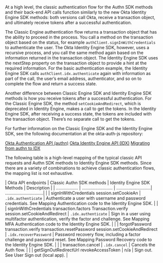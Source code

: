 At a high level, the classic authentication flow for the Authn SDK methods and their back-end API calls function similarly to the new Okta Identity Engine SDK methods: both versions call Okta, receive a transaction object, and ultimately receive tokens after a successful authentication.

The Classic Engine authentication flow returns a transaction object that has the ability to proceed in the process. You call a method on the transaction object based on the status, for example `authClient.signInWithCredentials` to authenticate the user. The Okta Identity Engine SDK, however, uses a recursive process, and you call the same method again based on the information returned in the transaction object. The Identity Engine SDK uses the nextStep property on the transaction object to provide a hint at the required information. For the basic authentication example, the Identity Engine SDK calls `authClient.idx.authenticate` again with information as part of the call, the user’s email address, authenticator, and so on to complete the flow and return a success state.

Another difference between Classic Engine SDK and Identity Engine SDK methods is how you receive tokens after a successful authentication. For the Classic Engine SDK, the method `setCookieAndRedirect`, which is deprecated in Identity Engine, makes a call to get the tokens. In the Identity Engine SDK, after receiving a success state, the tokens are included with the transaction object. There’s no separate call to get the tokens.

For further information on the Classic Engine SDK and the Identity Engine SDK, see the following documentation at the okta-auth-js repository:

[Okta Authentication API (authn)](https://github.com/okta/okta-auth-js/blob/master/docs/authn.md)
[Okta Identity Engine API (IDX)](https://github.com/okta/okta-auth-js/blob/master/docs/idx.md)
[Migrating from authn to IDX](https://github.com/okta/okta-auth-js/blob/master/docs/migrate-from-authn-to-idx.md)

The following table is a high-level mapping of the typical classic API requests and Authn SDK methods to Identity Engine SDK methods. Since there are a variety of combinations to achieve classic authentication flows, the mapping list is not exhaustive.

| Okta API endpoints | Classic Authn SDK methods | Identity Engine SDK Methods | Description                    |
| .................. | ......................... | ............................| ...............................|
|                    | signInWithCredentials
session.setCookieAn                              | `.idx.authenticate`         | Authenticate a user with username and password credentials. See Mapping Authentication code to the Identity Engine SDK.                             |
|                    | signInWithCredentials
transaction.factors
Transaction.verify
session.setCookieAndRedirect                      | `.idx.authenticate`         | Sign in a user using multifactor authentication, verify the factor and challenge. See Mapping MFA Authentication code to the Identity Engine SDK.                               |
|                    | forgotPassword
transaction.verify
transaction.resetPassword
session.setCookieAndRedirect                      | `.idx.recoverPassword`       | Password recovery flow, including a factor challenge and password reset. See Mapping Password Recovery code to the Identity Engine SDK.                               |
|                    | transaction.cancel         | `.idx.cancel`                | Cancels the Auth flow.                               |
|                    | getSignOutRedirectUrl
revokeAccessToken    | n/a                          | Sign out. See User Sign out (local app).                               |
